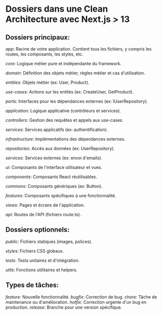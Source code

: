 # Dossiers dans une Clean Architecture avec Next.js > 13
## Dossiers principaux:

*app*: Racine de votre application. Contient tous les fichiers, y compris les routes, les composants, les styles, etc.

*core*: Logique métier pure et indépendante du framework.

*domain*: Définition des objets métier, règles métier et cas d'utilisation.

*entities*: Objets métier (ex: User, Product).

*use-cases*: Actions sur les entités (ex: CreateUser, GetProduct).

*ports*: Interfaces pour les dépendances externes (ex: IUserRepository).

*application*: Logique applicative (contrôleurs et services).

*controllers*: Gestion des requêtes et appels aux use-cases.

*services*: Services applicatifs (ex: authentification).

*infrastructure*: Implémentations des dépendances externes.

*repositories*: Accès aux données (ex: UserRepository).

*services*: Services externes (ex: envoi d'emails).

*ui*: Composants de l'interface utilisateur et vues.

*components*: Composants React réutilisables.

*commons*: Composants génériques (ex: Button).

*features*: Composants spécifiques à une fonctionnalité.

*views*: Pages et écrans de l'application.

*api*: Routes de l'API (fichiers route.ts).

## Dossiers optionnels:
*public*: Fichiers statiques (images, polices).

*styles*: Fichiers CSS globaux.

*tests*: Tests unitaires et d'intégration.

*utils*: Fonctions utilitaires et helpers.

## Types de tâches:

*feature*: Nouvelle fonctionnalité.
*bugfix*: Correction de bug.
*chore*: Tâche de maintenance ou d'amélioration.
*hotfix*: Correction urgente d'un bug en production.
*release*: Branche pour une version spécifique.